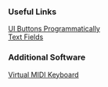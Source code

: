 ### Useful Links
[UI Buttons Programmatically](https://stackoverflow.com/questions/24102191/make-a-uibutton-programmatically-in-swift)  
[Text Fields](https://forums.raywenderlich.com/t/nstextfield-whats-up-with-that/60577/2)

### Additional Software
[Virtual MIDI Keyboard](https://vmpk.sourceforge.io)

